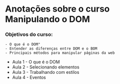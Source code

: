 # Anotações sobre o curso Manipulando o DOM

### Objetivos do curso:

```
- O que é o DOM"
- Entender as diferenças entre DOM e o BOM
- Principais métodos para manipular páginas da web
```

- Aula 1 - O que é o DOM
- Aula 2 - Selecionando elementos
- Aula 3 - Trabalhando com estilos
- Aula 4 - Eventos
